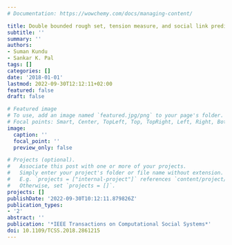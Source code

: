 ```yaml
---
# Documentation: https://wowchemy.com/docs/managing-content/

title: Double bounded rough set, tension measure, and social link prediction
subtitle: ''
summary: ''
authors:
- Suman Kundu
- Sankar K. Pal
tags: []
categories: []
date: '2018-01-01'
lastmod: 2022-09-30T12:12:11+02:00
featured: false
draft: false

# Featured image
# To use, add an image named `featured.jpg/png` to your page's folder.
# Focal points: Smart, Center, TopLeft, Top, TopRight, Left, Right, BottomLeft, Bottom, BottomRight.
image:
  caption: ''
  focal_point: ''
  preview_only: false

# Projects (optional).
#   Associate this post with one or more of your projects.
#   Simply enter your project's folder or file name without extension.
#   E.g. `projects = ["internal-project"]` references `content/project/deep-learning/index.md`.
#   Otherwise, set `projects = []`.
projects: []
publishDate: '2022-09-30T10:12:11.879826Z'
publication_types:
- '2'
abstract: ''
publication: '*IEEE Transactions on Computational Social Systems*'
doi: 10.1109/TCSS.2018.2861215
---
```

